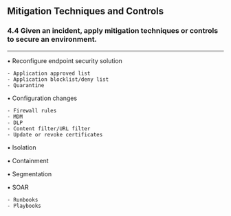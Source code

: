 ## Mitigation Techniques and Controls
### 4.4 Given an incident, apply mitigation techniques or controls to secure an environment.
---
• Reconfigure endpoint security solution

    - Application approved list  
    - Application blocklist/deny list 
    - Quarantine

• Configuration changes

    - Firewall rules  
    - MDM  
    - DLP  
    - Content filter/URL filter  
    - Update or revoke certificates

• Isolation  

• Containment 

• Segmentation 

• SOAR

    - Runbooks
    - Playbooks
